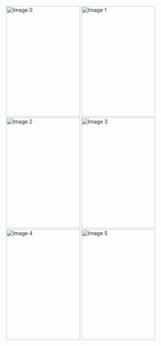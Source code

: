 <img src="https://github.com/mohammed0172000/Project-4/assets/82112256/2cdb8f25-d42b-4544-bcdb-bc52acf36212.jpg" alt="Image 0" height="300" width="200">
<img src="https://github.com/mohammed0172000/Project-4/assets/82112256/db02a0ff-d33c-41e8-bbd6-e08751bbb096.jpg" alt="Image 1" height="300" width="200">
<img src="https://github.com/mohammed0172000/Project-4/assets/82112256/1bc6e20c-cbdd-47a7-a7a0-221ae69d0b94.jpg" alt="Image 2" height="300" width="200">
<img src="https://github.com/mohammed0172000/Project-4/assets/82112256/e5c07117-db11-4d04-8945-1564c0cac55f.jpg" alt="Image 3" height="300" width="200">
<img src="https://github.com/mohammed0172000/Project-4/assets/82112256/46d8c9ff-8499-4d57-b5c2-0de8d0b7a9a7.jpg" alt="Image 4" height="300" width="200">
<img src="https://github.com/mohammed0172000/Project-4/assets/82112256/35434ed8-de45-467a-bd43-a370e799ad9e.jpg" alt="Image 5" height="300" width="200">
